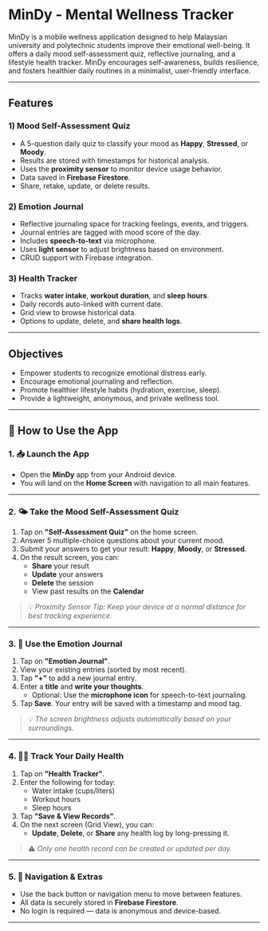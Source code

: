 # MinDy - Mental Wellness Tracker

MinDy is a mobile wellness application designed to help Malaysian university and polytechnic students improve their emotional well-being. It offers a daily mood self-assessment quiz, reflective journaling, and a lifestyle health tracker. MinDy encourages self-awareness, builds resilience, and fosters healthier daily routines in a minimalist, user-friendly interface.

---

## Features

### 1) Mood Self-Assessment Quiz
- A 5-question daily quiz to classify your mood as **Happy**, **Stressed**, or **Moody**.
- Results are stored with timestamps for historical analysis.
- Uses the **proximity sensor** to monitor device usage behavior.
- Data saved in **Firebase Firestore**.
- Share, retake, update, or delete results.

### 2) Emotion Journal
- Reflective journaling space for tracking feelings, events, and triggers.
- Journal entries are tagged with mood score of the day.
- Includes **speech-to-text** via microphone.
- Uses **light sensor** to adjust brightness based on environment.
- CRUD support with Firebase integration.

### 3) Health Tracker
- Tracks **water intake**, **workout duration**, and **sleep hours**.
- Daily records auto-linked with current date.
- Grid view to browse historical data.
- Options to update, delete, and **share health logs**.

---

## Objectives
- Empower students to recognize emotional distress early.
- Encourage emotional journaling and reflection.
- Promote healthier lifestyle habits (hydration, exercise, sleep).
- Provide a lightweight, anonymous, and private wellness tool.

---

## 🧭 How to Use the App

### 1. 📥 Launch the App
- Open the **MinDy** app from your Android device.
- You will land on the **Home Screen** with navigation to all main features.

---

### 2. 🌤️ Take the Mood Self-Assessment Quiz
1. Tap on **"Self-Assessment Quiz"** on the home screen.
2. Answer 5 multiple-choice questions about your current mood.
3. Submit your answers to get your result: **Happy**, **Moody**, or **Stressed**.
4. On the result screen, you can:
   - **Share** your result
   - **Update** your answers
   - **Delete** the session
   - View past results on the **Calendar**

> 💡 *Proximity Sensor Tip: Keep your device at a normal distance for best tracking experience.*

---

### 3. 📝 Use the Emotion Journal
1. Tap on **"Emotion Journal"**.
2. View your existing entries (sorted by most recent).
3. Tap **"+"** to add a new journal entry.
4. Enter a **title** and **write your thoughts**.
   - Optional: Use the **microphone icon** for speech-to-text journaling.
5. Tap **Save**. Your entry will be saved with a timestamp and mood tag.

> 💡 *The screen brightness adjusts automatically based on your surroundings.*

---

### 4. 🏃‍♂️ Track Your Daily Health
1. Tap on **"Health Tracker"**.
2. Enter the following for today:
   - Water intake (cups/liters)
   - Workout hours
   - Sleep hours
3. Tap **"Save & View Records"**.
4. On the next screen (Grid View), you can:
   - **Update**, **Delete**, or **Share** any health log by long-pressing it.

> ⚠️ *Only one health record can be created or updated per day.*

---

### 5. 🔄 Navigation & Extras
- Use the back button or navigation menu to move between features.
- All data is securely stored in **Firebase Firestore**.
- No login is required — data is anonymous and device-based.

---
